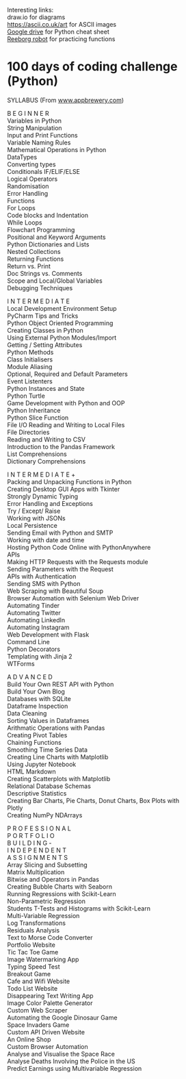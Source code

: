 Interesting links:  
draw.io for diagrams  
https://ascii.co.uk/art for ASCII images  
[Google drive](https://drive.google.com/file/d/1Z9t0HU76_W0E6pR9BlNbCDPHTtAYIoy4/view?usp=sharing) for Python cheat sheet  
[Reeborg robot](https://reeborg.ca/reeborg.html?lang=en&mode=python&menu=worlds%2Fmenus%2Freeborg_intro_en.json&name=Alone&url=worlds%2Ftutorial_en%2Falone.json) for practicing functions 


# 100 days of coding challenge (Python)  
SYLLABUS (From www.appbrewery.com)

B E G I N N E R  
Variables in Python  
String Manipulation  
Input and Print Functions  
Variable Naming Rules  
Mathematical Operations in Python  
DataTypes  
Converting types  
Conditionals IF/ELIF/ELSE  
Logical Operators  
Randomisation  
Error Handling  
Functions  
For Loops  
Code blocks and Indentation  
While Loops  
Flowchart Programming  
Positional and Keyword Arguments  
Python Dictionaries and Lists  
Nested Collections  
Returning Functions  
Return vs. Print  
Doc Strings vs. Comments  
Scope and Local/Global Variables  
Debugging Techniques  

I N T E R M E D I A T E  
Local Development Environment Setup  
PyCharm Tips and Tricks  
Python Object Oriented Programming  
Creating Classes in Python  
Using External Python Modules/Import  
Getting / Setting Attributes  
Python Methods  
Class Initialisers  
Module Aliasing  
Optional, Required and Default Parameters  
Event Listenters  
Python Instances and State  
Python Turtle  
Game Development with Python and OOP  
Python Inheritance  
Python Slice Function  
File I/O Reading and Writing to Local Files  
File Directories  
Reading and Writing to CSV  
Introduction to the Pandas Framework  
List Comprehensions  
Dictionary Comprehensions  

I N T E R M E D I A T E +  
Packing and Unpacking Functions in Python  
Creating Desktop GUI Apps with Tkinter  
Strongly Dynamic Typing  
Error Handling and Exceptions  
Try / Except/ Raise  
Working with JSONs  
Local Persistence  
Sending Email with Python and SMTP  
Working with date and time  
Hosting Python Code Online with PythonAnywhere  
APIs  
Making HTTP Requests with the Requests module  
Sending Parameters with the Request  
APIs with Authentication  
Sending SMS with Python  
Web Scraping with Beautiful Soup  
Browser Automation with Selenium Web Driver  
Automating Tinder  
Automating Twitter  
Automating LinkedIn  
Automating Instagram  
Web Development with Flask  
Command Line  
Python Decorators  
Templating with Jinja 2  
WTForms  

A D V A N C E D  
Build Your Own REST API with Python  
Build Your Own Blog  
Databases with SQLite  
Dataframe Inspection  
Data Cleaning  
Sorting Values in Dataframes  
Arithmatic Operations with Pandas  
Creating Pivot Tables  
Chaining Functions  
Smoothing Time Series Data  
Creating Line Charts with Matplotlib  
Using Jupyter Notebook  
HTML Markdown  
Creating Scatterplots with Matplotlib  
Relational Database Schemas  
Descriptive Statistics  
Creating Bar Charts, Pie Charts, Donut Charts, Box Plots with  
Plotly  
Creating NumPy NDArrays  

P R O F E S S I O N A L  
P O R T F O L I O  
B U I L D I N G  -  
I N D E P E N D E N T  
A S S I G N M E N T S  
Array Slicing and Subsetting  
Matrix Multiplication  
Bitwise and Operators in Pandas  
Creating Bubble Charts with Seaborn  
Running Regressions with Scikit-Learn  
Non-Parametric Regression  
Students T-Tests and Histograms with Scikit-Learn  
Multi-Variable Regression  
Log Transformations  
Residuals Analysis  
Text to Morse Code Converter  
Portfolio Website  
Tic Tac Toe Game  
Image Watermarking App  
Typing Speed Test  
Breakout Game  
Cafe and Wifi Website  
Todo List Website  
Disappearing Text Writing App  
Image Color Palette Generator  
Custom Web Scraper  
Automating the Google Dinosaur Game  
Space Invaders Game  
Custom API Driven Website  
An Online Shop  
Custom Browser Automation  
Analyse and Visualise the Space Race  
Analyse Deaths Involving the Police in the US  
Predict Earnings using Multivariable Regression  
